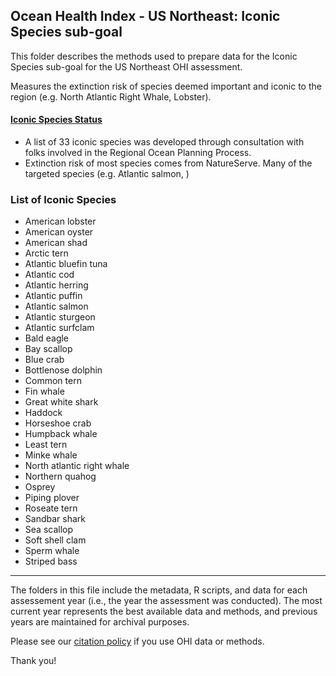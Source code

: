 ## Ocean Health Index - US Northeast: Iconic Species sub-goal

This folder describes the methods used to prepare data for the Iconic Species sub-goal for the US Northeast OHI assessment.

Measures the extinction risk of species deemed important and iconic to the region (e.g. North Atlantic Right Whale, Lobster).

#### [Iconic Species Status](https://ohi-northeast.github.io/ne-prep/prep/sop/ico/iconic_species.html)
- A list of 33 iconic species was developed through consultation with folks involved in the Regional Ocean Planning Process.
- Extinction risk of most species comes from NatureServe. Many of the targeted species (e.g. Atlantic salmon, )

### List of Iconic Species

- American lobster
- American oyster
- American shad
- Arctic tern
- Atlantic bluefin tuna
- Atlantic cod
- Atlantic herring
- Atlantic puffin
- Atlantic salmon
- Atlantic sturgeon
- Atlantic surfclam
- Bald eagle
- Bay scallop
- Blue crab
- Bottlenose dolphin
- Common tern
- Fin whale
- Great white shark
- Haddock
- Horseshoe crab
- Humpback whale
- Least tern
- Minke whale
- North atlantic right whale
- Northern quahog
- Osprey
- Piping plover
- Roseate tern
- Sandbar shark
- Sea scallop
- Soft shell clam
- Sperm whale
- Striped bass

------

The folders in this file include the metadata, R scripts, and data for each assessement year (i.e., the year the assessment was conducted).  The most current year represents the best available data and methods, and previous years are maintained for archival purposes.

Please see our [citation policy](http://ohi-science.org/citation-policy/) if you use OHI data or methods.

Thank you!
